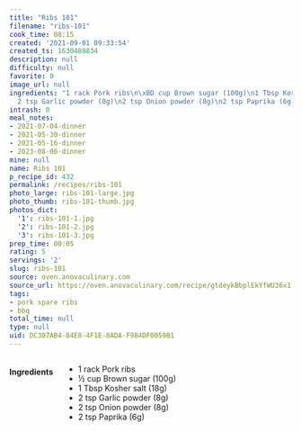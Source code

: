 ```yaml
---
title: "Ribs 101"
filename: "ribs-101"
cook_time: 08:15
created: '2021-09-01 09:33:54'
created_ts: 1630488834
description: null
difficulty: null
favorite: 0
image_url: null
ingredients: "1 rack Pork ribs\n\xBD cup Brown sugar (100g)\n1 Tbsp Kosher salt (18g)\n\
  2 tsp Garlic powder (8g)\n2 tsp Onion powder (8g)\n2 tsp Paprika (6g)"
intrash: 0
meal_notes:
- 2021-07-04-dinner
- 2021-05-30-dinner
- 2021-05-16-dinner
- 2023-08-06-dinner
mine: null
name: Ribs 101
p_recipe_id: 432
permalink: /recipes/ribs-101
photo_large: ribs-101-large.jpg
photo_thumb: ribs-101-thumb.jpg
photos_dict:
  '1': ribs-101-1.jpg
  '2': ribs-101-2.jpg
  '3': ribs-101-3.jpg
prep_time: 00:05
rating: 5
servings: '2'
slug: ribs-101
source: oven.anovaculinary.com
source_url: https://oven.anovaculinary.com/recipe/gtdeykBbplEkYfWU36x1
tags:
- pork spare ribs
- bbq
total_time: null
type: null
uid: DC307AB4-84E8-4F1E-8ADA-F984DF0059B1
---
```

<div class="large-8 medium-7 columns" id="writeup">	</div><!-- #writeup -->
</div><!-- #row-one -->
<div class="row" id="row-two">	<div class="medium-4 small-5 columns" id="ingredients"><h4>Ingredients</h4><div class="box box-ingredients content"><ul>
<li>1 rack Pork ribs</li>
<li>½ cup Brown sugar (100g)</li>
<li>1 Tbsp Kosher salt (18g)</li>
<li>2 tsp Garlic powder (8g)</li>
<li>2 tsp Onion powder (8g)</li>
<li>2 tsp Paprika (6g)</li>
</ul>
</div>	</div>	<div class="medium-6 small-7 columns" id="directions">	</div>